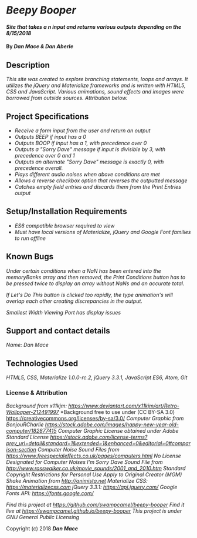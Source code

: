 # _Beepy Booper_

#### _Site that takes a n input and returns various outputs depending on the  8/15/2018_

#### By _**Dan Mace & Dan Aberle**_

## Description

_This site was created to explore branching statements, loops and arrays.  It utilizes the jQuery and Materialize frameworks and is written with HTML5, CSS and JavaScript.  Various animations, sound effects and images were borrowed from outside sources.  Attribution below._

## Project Specifications

* _Receive a form input from the user and return an output_
* _Outputs BEEP if input has a 0_
* _Outputs BOOP if input has a 1, with precedence over 0_
* _Outputs a "Sorry Dave" message if input is divisible by 3, with precedence over 0 and 1_
* _Outputs an alternate "Sorry Dave" message is exactly 0, with precedence overall._
* _Plays different audio noises when above conditions are met_
* _Allows a reverse checkbox option that reverses the outputted message_
* _Catches empty field entries and discards them from the Print Entries output_

## Setup/Installation Requirements

* _ES6 compatible browser required to view_
* _Must have local versions of Materialize, jQuery and Google Font families to run offline_


## Known Bugs

_Under certain conditions when a NaN has been entered into the memoryBanks array and then removed, the Print Conditions button has to be pressed twice to display an array without NaNs and an accurate total._

_If Let's Do This button is clicked too rapidly, the type animation's will overlap each other creating discrepancies in the output._

_Smallest Width Viewing Port has display issues_


## Support and contact details

_Name: Dan Mace_


## Technologies Used

_HTML5, CSS, Materialize 1.0.0-rc.2, jQuery 3.3.1, JavaScript ES6, Atom, Git_

### License & Attribution

*Background from x11kjm: https://www.deviantart.com/x11kjm/art/Retro-Wallpaper-212491997*
*Background free to use under (CC BY-SA 3.0) https://creativecommons.org/licenses/by-sa/3.0/
*Computer Graphic from BonjouRCharlie https://stock.adobe.com/images/happy-new-year-old-computer/182877415*
*Computer Graphic License obtained under Adobe Standard License https://stock.adobe.com/license-terms?prev_url=detail&standard=1&extended=1&enhanced=0&editorial=0#comparison-section*
*Computer Noise Sound Files from https://www.freespecialeffects.co.uk/pages/computers.html*
*No License Designated for Computer Noises*
*I'm Sorry Dave Sound File from http://www.rosswalker.co.uk/movie_sounds/2001_and_2010.htm*
*Standard Copyright Restrictions for Personal Use Apply to Original Creator (MGM)*
*Shake Animation from http://animista.net*
*Materialize CSS: https://materializecss.com*
*jQuery 3.3.1: https://api.jquery.com/*
*Google Fonts API: https://fonts.google.com/*

*Find this project at https://github.com/swampcamel/beepy-booper*
*Find it live at https://swampcamel.github.io/beepy-booper*
*This project is under GNU General Public Licensing*

Copyright (c) 2018 **_Dan Mace_**
